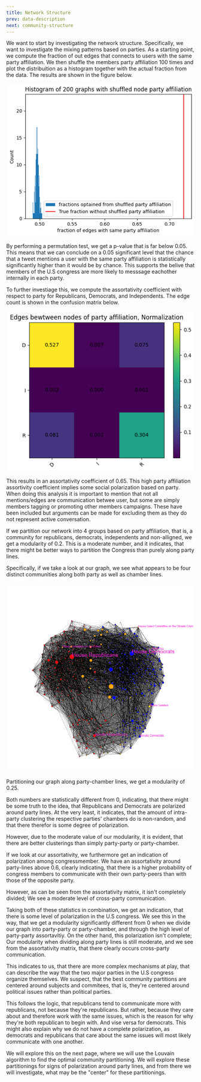 ```yaml
---
title: Network Structure
prev: data-description
next: community-structure
---
```


<!-- 
Specifically, we start off by investigating the relationship between democrats and republicans to establish, whether our big community (the U.S congress) can in fact be divided into seperate communities based on political affiliation. We do this by looking at the modularity of dividing the users into communities based on political affiliation using the Louvain algorithm. We also look at the assortativity between the different political affiliation. [Network-structure](network-structure)
-->

We want to start by investigating the network structure. Specifically, we want to investigate the mixing patterns based on parties. As a starting point, we compute the fraction of out edges that connects to users with the same party affiliation. We then shuffle the members party affiliation 100 times and plot the distribuition as a histogram together with the actual fraction from the data. The results are shown in the figure below. 

![](/images/histogram-frac-edges-party.png)

<!-- t-test virker  -> implications -->
By performing a permutation test, we get a p-value that is far below 0.05. This means that we can conclude on a 0.05 significant level that the chance that a tweet mentions a user with the same party affiliation is statistically significantly higher than it would be by chance. This supports the belive that members of the U.S congress are more likely to messsage eachother internally in each party.
 
<!-- Vi regner assortativity coefficient with respect to party, det har også implications -->
To further investiage this, we compute the assortativity coefficient with respect to party for Republicans, Democrats, and Independents. The edge count is shown in the confusion matrix below.


![](/images/matrixe.png)

This results in an assortativity coefficient of 0.65. 
This high party affiliation assortivity coefficient implies some social polarization based on party.
When doing this analysis it is important to mention that not all mentions/edges are communication betwee user, but some are simply members tagging or promoting other members campaigns. These have been included but arguments can be made for excluding them as they do not represent active conversation.

<!-- Vi kigger nu på community party-party wise -->
If we partition our network into 4 groups based on party affiliation, that is, a community for republicans, democrats, independents and non-alligned, we get a modularity of 0.2. This is a moderate number, and it indicates, that there might be better ways to partition the Congress than purely along party lines.

Specifically, if we take a look at our graph, we see what appears to be four distinct communities along both party as well as chamber lines. 


![](/images/DemsRepsNetwork.png)

Partitioning our graph along party-chamber lines, we get a modularity of 0.25.

Both numbers are statistically different from 0, indicating, that there might be some truth to the idea, that Republicans and Democrats are polarized around party lines. At the very least, it indicates, that the amount of intra-party clustering the respective parties' chambers do is non-random, and that there therefor is some degree of polarization. 

However, due to the moderate value of our modularity, it is evident, that there are better clusterings than simply party-party or party-chamber.

If we look at our assortativity, we furthermore get an indication of polarization among congressmember. We have an assortativity around party-lines above 0.6, clearly indicating, that there is a higher probability of congress members to communicate with their own party-peers than with those of the opposite party.

However, as can be seen from the assortativity matrix, it isn't completely divided; We see a moderate level of cross-party communication. 

Taking both of these statistics in combination, we get an indication, that there is some level of polarization in the U.S congress. We see this in the way, that we get a modularity significantly different from 0 when we divide our graph into party-party or party-chamber, and through the high level of party-party assortavitiy. On the other hand, this polarization isn't complete; Our modularity when dividing along party lines is still moderate, and we see from the assortativity matrix, that there clearly occurs cross-party communication.

This indicates to us, that there are more complex mechanisms at play, that can describe the way that the two major parties in the U.S congress organize themselves. We suspect, that the best community partitions are centered around subjects and commitees, that is, they're centered around political issues rather than political parties.

This follows the logic, that republicans tend to communicate more with republicans, not because they're republicans. But rather, because they care about and therefore work with the same issues, which is the reason for why they're both republican to begin with. And vise versa for democrats. This might also explain why we do not have a complete polarization, as democrats and republicans that care about the same issues will most likely communicate with one another.

We will explore this on the next page, where we will use the Louvain algorithm to find the optimal community partitioning. We will explore these partitionings for signs of polarization around party lines, and from there we will investigate, what may be the "center" for these partitionings.


 













<!--- 
Lorem ipsum dolor sit amet, consectetur adipiscing elit. In nulla tellus, tempus sed lobortis quis, venenatis ac ante. Maecenas accumsan augue ultricies metus hendrerit, in ultrices urna fringilla. Suspendisse lobortis egestas magna, sit amet fermentum ligula tincidunt vitae. Suspendisse cursus non dui a vulputate. Cras vestibulum vulputate enim eu placerat. Ut scelerisque semper justo sit amet auctor. Aliquam sit amet iaculis tortor.

> Nulla in justo hendrerit, tincidunt mauris et, porta est. Donec in leo vitae est ultrices dapibus id nec tortor. Maecenas ut ipsum eu nisl cursus facilisis scelerisque eu ex. Aliquam euismod elementum libero, at vehicula ipsum.

Nam commodo lorem quis tortor euismod, ut ultrices orci aliquet. Sed eget dui nec sem ullamcorper convallis id nec ante. Aliquam ultricies a massa quis semper. Donec suscipit augue ut sagittis hendrerit. Aliquam erat volutpat. Proin aliquet maximus nibh, id aliquet justo maximus at. Sed accumsan ante id aliquam pellentesque. Aliquam nec hendrerit quam. Suspendisse maximus eros sollicitudin, accumsan turpis eu, blandit nulla. Nunc lorem elit, molestie at libero gravida, placerat consectetur ante. Sed tincidunt viverra tellus a vehicula.

Lorem ipsum dolor sit amet, consectetur adipiscing elit. Nam blandit lobortis turpis. Praesent porttitor, turpis eu posuere molestie, sem dolor scelerisque sapien, eu aliquet ante felis ac metus. Pellentesque semper ultricies urna. Aenean auctor, turpis ut convallis ultrices, eros tellus bibendum risus, eu varius velit ante et diam. In suscipit lorem orci, eu placerat nibh dignissim ut. Nullam consequat nisl dui, in ornare risus porttitor sed. Integer vitae nibh semper purus ultrices rutrum. Pellentesque non diam ornare, imperdiet elit a, tempus lacus. Suspendisse viverra euismod dapibus.
--->
